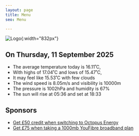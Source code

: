 ```yaml
---
layout: page
title: Menu
seo: Menu

---
```


![Logo](/images/logo.jpg){:width="832px"}

<!-- weather_marker starts -->
## On Thursday, 11 September 2025

- The average temperature today is 16.11˚C,
- With highs of 17.04˚C and lows of 15.47˚C,
- It may feel like 15.53˚C with few clouds
- The wind speed is 8.05m/s and visibility is 10000m
- The pressure is 1002hPa and humidity is 67%
- The sun will rise at 05:36 and set at 18:33

<!-- weather_marker ends -->

## Sponsors

- [Get £50 credit when switching to Octopus Energy](https://bit.ly/3oD1nnS)
- [Get £75 when taking a 1000mb YouFibre broadband plan](https://aklam.io/91zWhU?)
